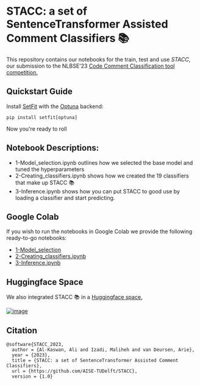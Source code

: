 # STACC: a set of SentenceTransformer Assisted Comment Classifiers 📚
This repository contains our notebooks for the train, test and use *STACC*, our submission to the NLBSE'23 [Code Comment Classification tool competition.](https://github.com/nlbse2023/code-comment-classification) 

## Quickstart Guide
Install [SetFit](https://github.com/huggingface/setfit) with the [Optuna](https://github.com/optuna/optuna) backend:

```pip install setfit[optuna]```

Now you're ready to roll 

## Notebook Descriptions:
- 1-Model_selection.ipynb outlines how we selected the base model and tuned the hyperparameters
- 2-Creating_classifiers.ipynb shows how we created the 19 classifiers that make up STACC 📚
- 3-Inference.ipynb shows how you can put STACC to good use by loading a classifier and start predicting. 

## Google Colab
If you wish to run the notebooks in Google Colab we provide the following ready-to-go notebooks:
- [1-Model_selection](https://gist.github.com/aalkaswan/4d8073919af126bf7fc403ce7e716f52)
- [2-Creating_classifiers.ipynb](https://gist.github.com/aalkaswan/75324d94f47137ecddc875c8e3c58e80)
- [3-Inference.ipynb](https://gist.github.com/aalkaswan/a53dc60a8e90aadfe9b64eb91d1ed21f)

## Huggingface Space
We also integrated STACC 📚 in a [Huggingface space.](https://huggingface.co/spaces/AISE-TUDelft/STACC) 

[![image](https://user-images.githubusercontent.com/33690937/217076101-0f892518-768c-4aff-8fa2-67c3d272402b.png)](https://huggingface.co/spaces/AISE-TUDelft/STACC)

## Citation
```
@software{STACC_2023,
  author = {Al-Kaswan, Ali and Izadi, Maliheh and van Deursen, Arie},
  year = {2023},
  title = {STACC: a set of SentenceTransformer Assisted Comment Classifiers},
  url = {https://github.com/AISE-TUDelft/STACC},
  version = {1.0}
```

